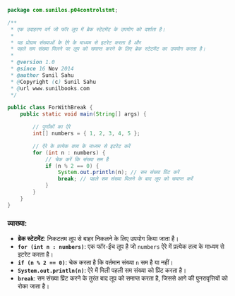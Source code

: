 ```java
package com.sunilos.p04controlstmt;

/**
 * एक उदाहरण वर्ग जो फॉर लूप में ब्रेक स्टेटमेंट के उपयोग को दर्शाता है।
 * 
 * यह प्रोग्राम संख्याओं के ऐरे के माध्यम से इटरेट करता है और
 * पहले सम संख्या मिलने पर लूप को समाप्त करने के लिए ब्रेक स्टेटमेंट का उपयोग करता है।
 * 
 * @version 1.0
 * @since 16 Nov 2014
 * @author Sunil Sahu
 * @Copyright (c) Sunil Sahu
 * @url www.sunilbooks.com
 */

public class ForWithBreak {
    public static void main(String[] args) {

        // पूर्णांकों का ऐरे
        int[] numbers = { 1, 2, 3, 4, 5 };

        // ऐरे के प्रत्येक तत्व के माध्यम से इटरेट करें
        for (int n : numbers) {
            // चेक करें कि संख्या सम है
            if (n % 2 == 0) {
                System.out.println(n); // सम संख्या प्रिंट करें
                break; // पहले सम संख्या मिलने के बाद लूप को समाप्त करें
            }
        }
    }
}
```

### व्याख्या:
- **ब्रेक स्टेटमेंट**: निकटतम लूप से बाहर निकलने के लिए उपयोग किया जाता है।
- **`for (int n : numbers)`**: एक फॉर-ईच लूप है जो `numbers` ऐरे में प्रत्येक तत्व के माध्यम से इटरेट करता है।
- **`if (n % 2 == 0)`**: चेक करता है कि वर्तमान संख्या `n` सम है या नहीं।
- **`System.out.println(n)`**: ऐरे में मिली पहली सम संख्या को प्रिंट करता है।
- **`break`**: सम संख्या प्रिंट करने के तुरंत बाद लूप को समाप्त करता है, जिससे आगे की पुनरावृत्तियों को रोका जाता है।
